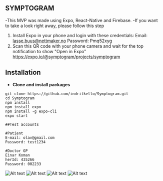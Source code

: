 ## SYMPTOGRAM
-This MVP was made using Expo, React-Native and Firebase. 
-If you want to take a look right away, please follow this step
1) Install Expo in your phone and login with these credentials: 
Email: lasse.buus@nettmaker.no
Password: Pmq52xyg
2) Scan this QR code with your phone camera and wait for the top notification to show "Open in Expo" 
https://expo.io/@symptogram/projects/symptogram


## Installation

* **Clone and install packages**

```
git clone https://github.com/indritkello/Symptogram.git
cd Symptogram
npm install
npm install expo
npm install -g expo-cli
expo start
```

```
##Test accounts

#Patient
E-mail: olav@gmail.com
Password: test1234

#Doctor GP
Einar Koman
herId: 435266
Password: 002233 
```

![Alt text](/assets/images/readme-img-4.PNG?raw=true "Welcome Screen")
![Alt text](/assets/images/readme-img-3.PNG?raw=true "Signup Screen")
![Alt text](/assets/images/readme-img-2.PNG?raw=true "Login Screen")
![Alt text](/assets/images/readme-img-1.PNG?raw=true "Home Screen")
